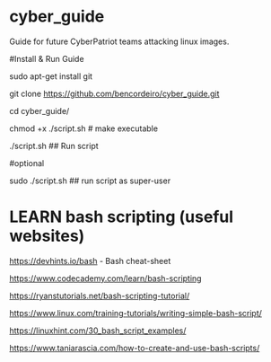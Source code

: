 # cyber_guide
Guide for future CyberPatriot teams attacking linux images.

#Install & Run Guide

sudo apt-get install git

git clone https://github.com/bencordeiro/cyber_guide.git

cd cyber_guide/

chmod +x ./script.sh   # make executable

./script.sh ## Run script

#optional

sudo ./script.sh ## run script as super-user



# LEARN bash scripting (useful websites)

https://devhints.io/bash - Bash cheat-sheet

https://www.codecademy.com/learn/bash-scripting

https://ryanstutorials.net/bash-scripting-tutorial/ 

https://www.linux.com/training-tutorials/writing-simple-bash-script/

https://linuxhint.com/30_bash_script_examples/

https://www.taniarascia.com/how-to-create-and-use-bash-scripts/
